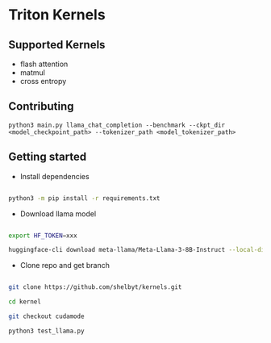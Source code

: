 # Triton Kernels

## Supported Kernels
* flash attention
* matmul
* cross entropy

## Contributing
```
python3 main.py llama_chat_completion --benchmark --ckpt_dir <model_checkpoint_path> --tokenizer_path <model_tokenizer_path>
```


## Getting started

 

* Install dependencies

 

```bash

python3 -m pip install -r requirements.txt

```

 

* Download llama model

 

```bash

export HF_TOKEN=xxx

huggingface-cli download meta-llama/Meta-Llama-3-8B-Instruct --local-dir $HOME/models/llama-3-8b-instruct

```



* Clone repo and get branch

 

```bash

git clone https://github.com/shelbyt/kernels.git

cd kernel

git checkout cudamode

python3 test_llama.py

```